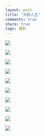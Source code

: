 ```yaml
---
layout: post
title: "光影人生"
comments: true
share: true
tags: 摄影
---
```



![](http://ww3.sinaimg.cn/mw690/708485bftw1ec0rvj9kilj20gm0m848g.jpg)

![](http://ww1.sinaimg.cn/mw690/708485bftw1eayi99d15aj20im0dygrp.jpg)

![](http://ww4.sinaimg.cn/mw690/708485bftw1eayi9hd9suj20m80goq71.jpg)

![](http://ww2.sinaimg.cn/mw690/708485bftw1eayia2rb7xj20zk0qogy3.jpg)

![](http://ww3.sinaimg.cn/mw690/708485bftw1eayi9ebzfvj20m80gogr6.jpg)

![](http://ww1.sinaimg.cn/mw690/708485bftw1eayi9wfwcij20zk0qo4qp.jpg)

![](http://ww3.sinaimg.cn/mw690/708485bftw1eayia5bw04j20m80godj8.jpg)

![](http://ww3.sinaimg.cn/mw690/708485bftw1eayi9a2bj2j20m804umxj.jpg)

![](http://ww4.sinaimg.cn/mw690/708485bftw1eayi9bbqboj20m804hjsg.jpg)

![](http://ww2.sinaimg.cn/mw690/708485bftw1eayi9f3s0yj20m804raaq.jpg)

